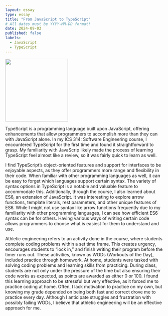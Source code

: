 ```yaml
---
layout: essay
type: essay
title: "From JavaScript to TypeScript"
# All dates must be YYYY-MM-DD format!
date: 2024-09-03
published: false
labels:
  - JavaScript
  - TypeScript
---
```


<img width="200px" class="rounded float-start pe-4" src="../img/TS.png">

TypeScript is a programming language built upon JavaScript, offering enhancements that allow programmers to accomplish more than they can with JavaScript alone. In my ICS 314: Software Engineering course, I encountered TypeScript for the first time and found it straightforward to grasp. My familiarity with JavaScrip likely made the process of learning TypeScript feel almost like a review, so it was fairly quick to learn as well.

I find TypeScript’s object-oriented features and support for interfaces to be enjoyable aspects, as they offer programmers more range and flexibility in their code. When familiar with other programming languages as well, it can be easy to forget which languages support certain syntax. The variety of syntax options in TypeScript is a notable and valuable feature to accommodate this. Additionally, through the course, I also learned about ES6, an extension of JavaScript. It was interesting to explore arrow functions, template literals, rest parameters, and other unique features of ES6. While I might not use syntax like arrow functions frequently due to my familiarity with other programming languages, I can see how efficient ES6 syntax can be for others. Having various ways of writing certain code allows programmers to choose what is easiest for them to understand and use.

Athletic engineering refers to an activity done in the course, where students complete coding problems within a set time frame. This creates urgency, encourages students to “lock in,” and finish writing their program before the timer runs out. These activities, known as WODs (Workouts of the Day), included practice through homework. At home, students were tasked with solving coding problems and learning skills from practicing. During class, students are not only under the pressure of the time but also ensuring their code works as expected, as points are awarded as either 0 or 100. I found this learning approach to be stressful but very effective, as it forced me to practice coding at home. Often, I lack motivation to practice on my own, but knowing my grade depended on being both fast and correct drove me to practice every day. Although I anticipate struggles and frustration with possibly failing WODs, I believe that athletic engineering will be an effective approach for me.
